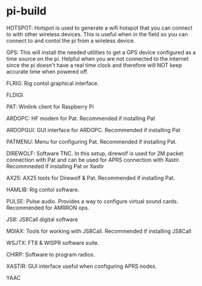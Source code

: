 # pi-build

HOTSPOT:
Hotspot is used to generate a wifi hotspot that you can connect to with other wireless devices. This is useful when in the field so you can connect to and contol the pi from a wireless device.

GPS:
This will install the needed utilities to get a GPS device configured as a time source on the pi. Helpful when you are not connected to the internet since the pi doesn't have a real time clock and therefore will NOT keep accurate time when powered off.

FLRIG:
Rig contol graphical interface. 

FLDIGI 

PAT:
Winlink client for Raspberry Pi 

ARDOPC:
HF modem for Pat. Recommended if installing Pat 

ARDOPGUI:
GUI interface for ARDOPC. Recommended if installing Pat 

PATMENU:
Menu for configuring Pat. Recommended if installing Pat. 

DIREWOLF:
Software TNC. In this setup, direwolf is used for 2M packet connection with Pat and can be used for APRS connection with Xastir. Recommneded if installing Pat or Xastir 

AX25:
AX25 tools for Direwolf & Pat. Recommended if installing Pat. 

HAMLIB:
Rig contol software. 

PULSE:
Pulse audio. Provides a way to configure virtual sound cards. Recommended for AMRRON ops. 

JS8: 
JS8Call digital software

M0IAX:
Tools for working with JS8Call. Recommended if installing JS8Call 

WSJTX:
FT8 & WISPR software suite. 

CHIRP:
Software to program radios. 

XASTIR:
GUI interface useful when configuring APRS nodes. 

YAAC
